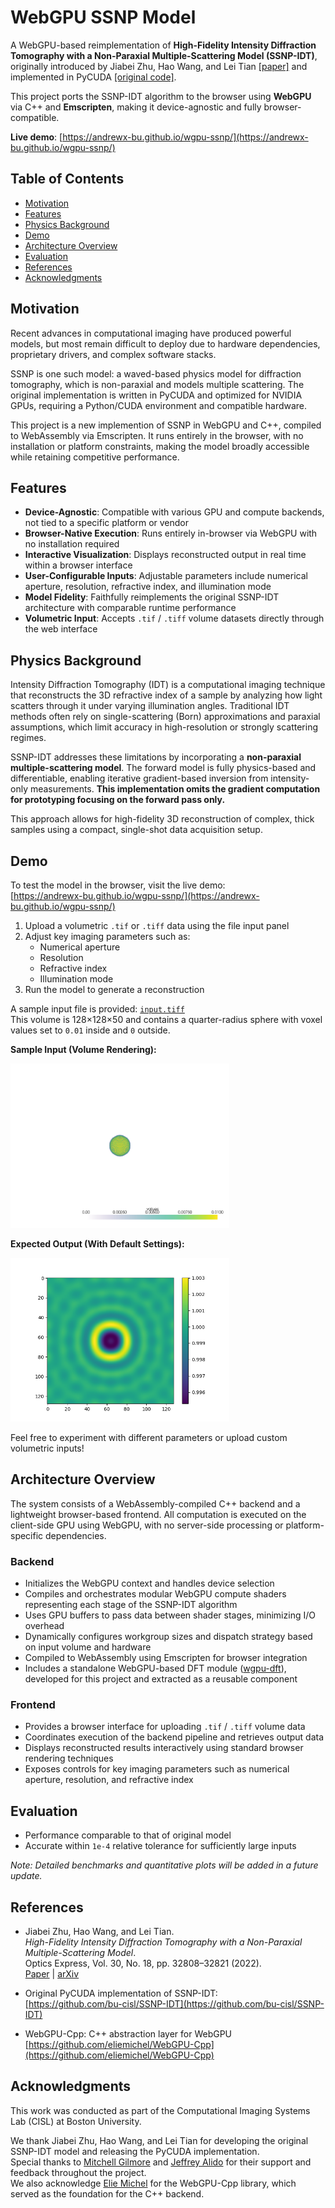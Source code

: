 # WebGPU SSNP Model

A WebGPU-based reimplementation of **High-Fidelity Intensity Diffraction Tomography with a Non-Paraxial Multiple-Scattering Model (SSNP-IDT)**, originally introduced by Jiabei Zhu, Hao Wang, and Lei Tian [[paper]](https://opg.optica.org/oe/fulltext.cfm?uri=oe-30-18-32808&id=495495) and implemented in PyCUDA [[original code]](https://github.com/bu-cisl/SSNP-IDT).

This project ports the SSNP-IDT algorithm to the browser using **WebGPU** via C++ and **Emscripten**, making it device-agnostic and fully browser-compatible.

**Live demo**: [https://andrewx-bu.github.io/wgpu-ssnp/](https://andrewx-bu.github.io/wgpu-ssnp/)

## Table of Contents
- [Motivation](#motivation)
- [Features](#features)
- [Physics Background](#physics-background)
- [Demo](#demo)
- [Architecture Overview](#architecture-overview)
- [Evaluation](#evaluation)
- [References](#references)
- [Acknowledgments](#acknowledgments)

## Motivation

Recent advances in computational imaging have produced powerful models, but most remain difficult to deploy due to hardware dependencies, proprietary drivers, and complex software stacks.

SSNP is one such model: a waved-based physics model for diffraction tomography, which is non-paraxial and models multiple scattering. The original implementation is written in PyCUDA and optimized for NVIDIA GPUs, requiring a Python/CUDA environment and compatible hardware.

This project is a new implemention of SSNP in WebGPU and C++, compiled to WebAssembly via Emscripten. It runs entirely in the browser, with no installation or platform constraints, making the model broadly accessible while retaining competitive performance.

## Features

- **Device-Agnostic**: Compatible with various GPU and compute backends, not tied to a specific platform or vendor  
- **Browser-Native Execution**: Runs entirely in-browser via WebGPU with no installation required  
- **Interactive Visualization**: Displays reconstructed output in real time within a browser interface  
- **User-Configurable Inputs**: Adjustable parameters include numerical aperture, resolution, refractive index, and illumination mode  
- **Model Fidelity**: Faithfully reimplements the original SSNP-IDT architecture with comparable runtime performance  
- **Volumetric Input**: Accepts `.tif` / `.tiff` volume datasets directly through the web interface  

## Physics Background

Intensity Diffraction Tomography (IDT) is a computational imaging technique that reconstructs the 3D refractive index of a sample by analyzing how light scatters through it under varying illumination angles. Traditional IDT methods often rely on single-scattering (Born) approximations and paraxial assumptions, which limit accuracy in high-resolution or strongly scattering regimes.

SSNP-IDT addresses these limitations by incorporating a **non-paraxial multiple-scattering model**. The forward model is fully physics-based and differentiable, enabling iterative gradient-based inversion from intensity-only measurements. **This implementation omits the gradient computation for prototyping focusing on the forward pass only.**

This approach allows for high-fidelity 3D reconstruction of complex, thick samples using a compact, single-shot data acquisition setup.

## Demo

To test the model in the browser, visit the live demo:  
[https://andrewx-bu.github.io/wgpu-ssnp/](https://andrewx-bu.github.io/wgpu-ssnp/)

1. Upload a volumetric `.tif` or `.tiff` data using the file input panel
2. Adjust key imaging parameters such as:
   - Numerical aperture  
   - Resolution  
   - Refractive index  
   - Illumination mode  
3. Run the model to generate a reconstruction  

A sample input file is provided: [`input.tiff`](https://github.com/andrewx-bu/wgpu-ssnp/blob/main/input.tiff)  
This volume is 128×128×50 and contains a quarter-radius sphere with voxel values set to `0.01` inside and `0` outside.


**Sample Input (Volume Rendering):**  

<img src="https://github.com/andrewx-bu/wgpu-ssnp/blob/main/images/128x128x50/input.png" alt="Input Volume" width="350"/>

**Expected Output (With Default Settings):**

<img src="https://github.com/andrewx-bu/wgpu-ssnp/blob/main/images/128x128x50/py_0.0.png?raw=true" alt="Expected Output" width="350"/>

Feel free to experiment with different parameters or upload custom volumetric inputs!

## Architecture Overview

The system consists of a WebAssembly-compiled C++ backend and a lightweight browser-based frontend. All computation is executed on the client-side GPU using WebGPU, with no server-side processing or platform-specific dependencies.

### Backend 

- Initializes the WebGPU context and handles device selection  
- Compiles and orchestrates modular WebGPU compute shaders representing each stage of the SSNP-IDT algorithm  
- Uses GPU buffers to pass data between shader stages, minimizing I/O overhead  
- Dynamically configures workgroup sizes and dispatch strategy based on input volume and hardware  
- Compiled to WebAssembly using Emscripten for browser integration  
- Includes a standalone WebGPU-based DFT module ([wgpu-dft](https://github.com/rayan-syed/wgpu-dft)), developed for this project and extracted as a reusable component

### Frontend

- Provides a browser interface for uploading `.tif` / `.tiff` volume data  
- Coordinates execution of the backend pipeline and retrieves output data  
- Displays reconstructed results interactively using standard browser rendering techniques  
- Exposes controls for key imaging parameters such as numerical aperture, resolution, and refractive index  

## Evaluation

- Performance comparable to that of original model
- Accurate within `1e-4` relative tolerance for sufficiently large inputs

*Note: Detailed benchmarks and quantitative plots will be added in a future update.*

## References

- Jiabei Zhu, Hao Wang, and Lei Tian.  
  *High-Fidelity Intensity Diffraction Tomography with a Non-Paraxial Multiple-Scattering Model*.  
  Optics Express, Vol. 30, No. 18, pp. 32808–32821 (2022).  
  [Paper](https://opg.optica.org/oe/fulltext.cfm?uri=oe-30-18-32808&id=495495) | [arXiv](https://arxiv.org/abs/2207.06532)

- Original PyCUDA implementation of SSNP-IDT:  
  [https://github.com/bu-cisl/SSNP-IDT](https://github.com/bu-cisl/SSNP-IDT)

- WebGPU-Cpp: C++ abstraction layer for WebGPU  
  [https://github.com/eliemichel/WebGPU-Cpp](https://github.com/eliemichel/WebGPU-Cpp)

## Acknowledgments

This work was conducted as part of the Computational Imaging Systems Lab (CISL) at Boston University.

We thank Jiabei Zhu, Hao Wang, and Lei Tian for developing the original SSNP-IDT model and releasing the PyCUDA implementation.  
Special thanks to [Mitchell Gilmore](https://github.com/mitch-gilmore) and [Jeffrey Alido](https://github.com/jeffreyalido) for their support and feedback throughout the project.  
We also acknowledge [Elie Michel](https://github.com/eliemichel) for the WebGPU-Cpp library, which served as the foundation for the C++ backend.
